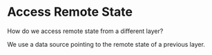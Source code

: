 # Access Remote State

How do we access remote state from a different layer?

We use a data source pointing to the remote state of a previous layer.